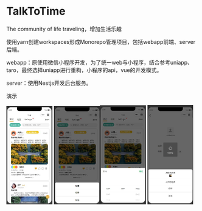 # TalkToTime

The community of life traveling，增加生活乐趣

使用yarn创建workspaces形成Monorepo管理项目，包括webapp前端、server后端。

webapp：原使用微信小程序开发，为了统一web与小程序，结合参考uniapp、 taro，最终选择uniapp进行重构，小程序的api，vue的开发模式。

server：使用Nestjs开发后台服务。

演示

<img src="README.assets/image-20220801223722279.jpg" alt="image-20220801223722279" style="zoom: 33%;" /> <img src="README.assets/image-20220801223811030.jpg" alt="image-20220801223811030" style="zoom: 33%;" /><img src="README.assets/image-20220801223903650.jpg" alt="image-20220801223903650" style="zoom:33%;" /> <img src="README.assets/image-20220801223936510.jpg" alt="image-20220801223936510" style="zoom:33%;" />  